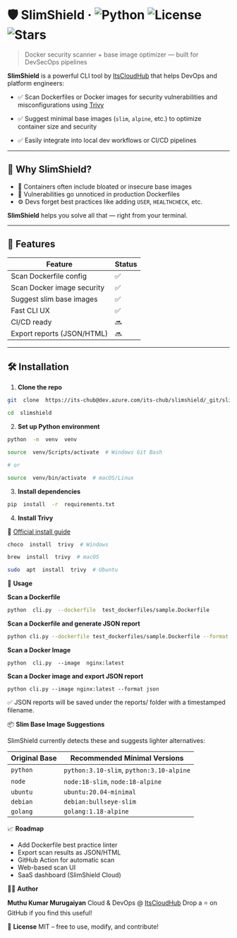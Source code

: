 
# 🛡️ SlimShield · ![Python](https://img.shields.io/badge/python-3.10+-blue) ![License](https://img.shields.io/github/license/muthusethu/slimshield) ![Stars](https://img.shields.io/github/stars/muthusethu/slimshield?style=social)

> Docker security scanner + base image optimizer — built for DevSecOps pipelines

**SlimShield** is a powerful CLI tool by [ItsCloudHub](https://itscloudhub.com) that helps DevOps and platform engineers:

- ✅ Scan Dockerfiles or Docker images for security vulnerabilities and misconfigurations using [Trivy](https://github.com/aquasecurity/trivy)

- ✅ Suggest minimal base images (`slim`, `alpine`, etc.) to optimize container size and security

- ✅ Easily integrate into local dev workflows or CI/CD pipelines

---

## 🚀 Why SlimShield?

- 🐳 Containers often include bloated or insecure base images
- 🔐 Vulnerabilities go unnoticed in production Dockerfiles
- ⚙️ Devs forget best practices like adding `USER`, `HEALTHCHECK`, etc.

**SlimShield** helps you solve all that — right from your terminal.

---

## 🧰 Features

| Feature | Status |
|----------------------------|--------|
| Scan Dockerfile config | ✅ |
| Scan Docker image security | ✅ |
| Suggest slim base images | ✅ |
| Fast CLI UX | ✅ |
| CI/CD ready | 🔜 |
| Export reports (JSON/HTML) | 🔜 |

---

## 🛠️ Installation

1.  **Clone the repo**

```bash
git  clone  https://its-chub@dev.azure.com/its-chub/slimshield/_git/slimshield

cd  slimshield
```

2.  **Set  up  Python  environment**

```bash
python  -m  venv  venv

source  venv/Scripts/activate  # Windows Git Bash

# or

source  venv/bin/activate  # macOS/Linux
```

3.  **Install  dependencies**

```bash
pip  install  -r  requirements.txt
```  

4.  **Install  Trivy**

🔗  [Official  install  guide](https://trivy.dev/latest/getting-started/installation/)

```bash
choco  install  trivy  # Windows

brew  install  trivy  # macOS

sudo  apt  install  trivy  # Ubuntu
```  

🧪  **Usage**

**Scan  a  Dockerfile**

```bash
python  cli.py  --dockerfile  test_dockerfiles/sample.Dockerfile
``` 

**Scan a Dockerfile and generate JSON report**

```bash
python cli.py --dockerfile test_dockerfiles/sample.Dockerfile --format json
``` 

**Scan  a  Docker  Image**

```
python  cli.py  --image  nginx:latest
```

**Scan a Docker image and export JSON report**

```
python cli.py --image nginx:latest --format json
``` 

✅ JSON reports will be saved under the reports/ folder with a timestamped filename.

📦  **Slim  Base  Image  Suggestions**

SlimShield  currently  detects  these  and  suggests  lighter  alternatives:

| **Original  Base** | **Recommended  Minimal  Versions** |
| ------------- | ---------------------------------------- |
| `python` | `python:3.10-slim`,  `python:3.10-alpine` |
| `node` | `node:18-slim`,  `node:18-alpine` |
| `ubuntu` | `ubuntu:20.04-minimal` |
| `debian` | `debian:bullseye-slim` |
| `golang` | `golang:1.18-alpine` |

📈  **Roadmap**

 - Add  Dockerfile  best  practice  linter
 - Export  scan  results  as  JSON/HTML
 - GitHub  Action  for  automatic  scan
 - Web-based  scan  UI
 - SaaS  dashboard (SlimShield Cloud)
 
👨‍💻  **Author**

**Muthu  Kumar  Murugaiyan**
Cloud & DevOps  @  [ItsCloudHub](www.itscloudhub.com)
Drop  a  ⭐  on  GitHub  if  you  find  this  useful!

📜  **License**
MIT  –  free  to  use,  modify,  and  contribute!